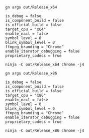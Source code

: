  
`gn args out/Release_x64`
```gn
is_debug = false
is_component_build = false
is_official_build = false
target_cpu = "x64"
enable_nacl = false
symbol_level = 0
blink_symbol_level = 0
ffmpeg_branding = "Chrome"
enable_iterator_debugging = false
proprietary_codecs = true
```
`ninja -C out/Release_x64 chrome -j4`


`gn args out/Release_x86`
```gn
is_debug = false
is_component_build = false
is_official_build = false
target_cpu = "x86"
enable_nacl = false
symbol_level = 0
blink_symbol_level = 0
ffmpeg_branding = "Chrome"
enable_iterator_debugging = false
proprietary_codecs = true
```
`ninja -C out/Release_x86 chrome -j4`

